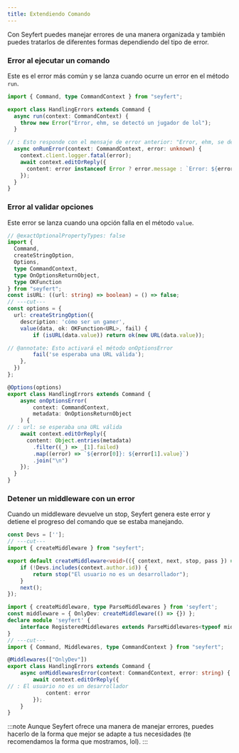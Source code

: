 ```yaml
---
title: Extendiendo Comando
---
```


Con Seyfert puedes manejar errores de una manera organizada y también puedes tratarlos de diferentes formas dependiendo del tipo de error.

### Error al ejecutar un comando

Este es el error más común y se lanza cuando ocurre un error en el método `run`.

```ts twoslash {5}
import { Command, type CommandContext } from "seyfert";

export class HandlingErrors extends Command {
  async run(context: CommandContext) {
    throw new Error("Error, ehm, se detectó un jugador de lol");
  }

// : Esto responde con el mensaje de error anterior: "Error, ehm, se detectó un jugador de lol"
  async onRunError(context: CommandContext, error: unknown) {
    context.client.logger.fatal(error);
    await context.editOrReply({
      content: error instanceof Error ? error.message : `Error: ${error}`
    });
  }
}
```

### Error al validar opciones

Este error se lanza cuando una opción falla en el método `value`.

```ts twoslash {14-17}
// @exactOptionalPropertyTypes: false
import {
  Command,
  createStringOption,
  Options,
  type CommandContext,
  type OnOptionsReturnObject,
  type OKFunction
} from "seyfert";
const isURL: ((url: string) => boolean) = () => false;
// ---cut---
const options = {
  url: createStringOption({
    description: 'cómo ser un gamer',
    value(data, ok: OKFunction<URL>, fail) {
        if (isURL(data.value)) return ok(new URL(data.value));

// @annotate: Esto activará el método onOptionsError
        fail('se esperaba una URL válida');
    },
  })
};

@Options(options)
export class HandlingErrors extends Command {
    async onOptionsError(
        context: CommandContext,
        metadata: OnOptionsReturnObject
    ) {
// : url: se esperaba una URL válida
    await context.editOrReply({
      content: Object.entries(metadata)
        .filter((_) => _[1].failed)
        .map((error) => `${error[0]}: ${error[1].value}`)
        .join("\n")
    });
  }
}
```

### Detener un middleware con un error

Cuando un middleware devuelve un stop, Seyfert genera este error y detiene el progreso del comando que se estaba manejando.

```ts twoslash {5}
const Devs = [''];
// ---cut---
import { createMiddleware } from "seyfert";

export default createMiddleware<void>(({ context, next, stop, pass }) => {
    if (!Devs.includes(context.author.id)) {
        return stop("El usuario no es un desarrollador");
    }
    next();
});
```

```ts twoslash
import { createMiddleware, type ParseMiddlewares } from 'seyfert';
const middleware = { OnlyDev: createMiddleware(() => {}) };
declare module 'seyfert' {
    interface RegisteredMiddlewares extends ParseMiddlewares<typeof middleware> {}
}
// ---cut---
import { Command, Middlewares, type CommandContext } from "seyfert";

@Middlewares(["OnlyDev"])
export class HandlingErrors extends Command {
    async onMiddlewaresError(context: CommandContext, error: string) {
        await context.editOrReply({
// : El usuario no es un desarrollador
            content: error
        });
    }
}

```

:::note
Aunque Seyfert ofrece una manera de manejar errores, puedes hacerlo de la forma que mejor se adapte a tus necesidades (te recomendamos la forma que mostramos, lol).
:::